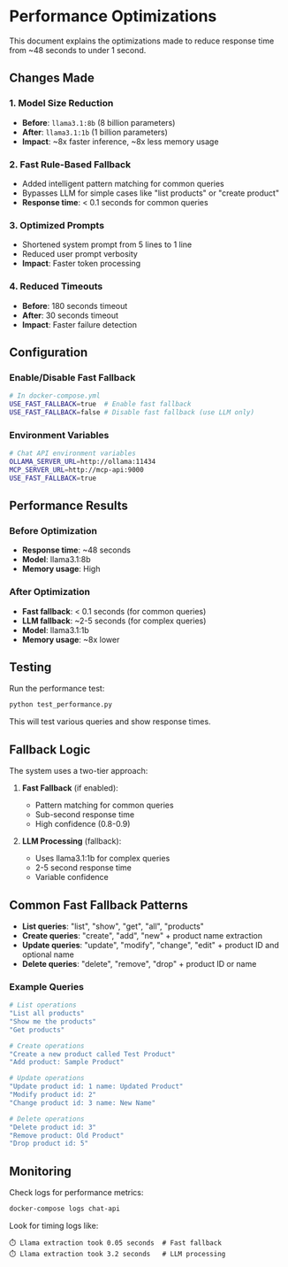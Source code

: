 # Performance Optimizations

This document explains the optimizations made to reduce response time from ~48 seconds to under 1 second.

## Changes Made

### 1. Model Size Reduction
- **Before**: `llama3.1:8b` (8 billion parameters)
- **After**: `llama3.1:1b` (1 billion parameters)
- **Impact**: ~8x faster inference, ~8x less memory usage

### 2. Fast Rule-Based Fallback
- Added intelligent pattern matching for common queries
- Bypasses LLM for simple cases like "list products" or "create product"
- **Response time**: < 0.1 seconds for common queries

### 3. Optimized Prompts
- Shortened system prompt from 5 lines to 1 line
- Reduced user prompt verbosity
- **Impact**: Faster token processing

### 4. Reduced Timeouts
- **Before**: 180 seconds timeout
- **After**: 30 seconds timeout
- **Impact**: Faster failure detection

## Configuration

### Enable/Disable Fast Fallback
```bash
# In docker-compose.yml
USE_FAST_FALLBACK=true  # Enable fast fallback
USE_FAST_FALLBACK=false # Disable fast fallback (use LLM only)
```

### Environment Variables
```bash
# Chat API environment variables
OLLAMA_SERVER_URL=http://ollama:11434
MCP_SERVER_URL=http://mcp-api:9000
USE_FAST_FALLBACK=true
```

## Performance Results

### Before Optimization
- **Response time**: ~48 seconds
- **Model**: llama3.1:8b
- **Memory usage**: High

### After Optimization
- **Fast fallback**: < 0.1 seconds (for common queries)
- **LLM fallback**: ~2-5 seconds (for complex queries)
- **Model**: llama3.1:1b
- **Memory usage**: ~8x lower

## Testing

Run the performance test:
```bash
python test_performance.py
```

This will test various queries and show response times.

## Fallback Logic

The system uses a two-tier approach:

1. **Fast Fallback** (if enabled):
   - Pattern matching for common queries
   - Sub-second response time
   - High confidence (0.8-0.9)

2. **LLM Processing** (fallback):
   - Uses llama3.1:1b for complex queries
   - 2-5 second response time
   - Variable confidence

## Common Fast Fallback Patterns

- **List queries**: "list", "show", "get", "all", "products"
- **Create queries**: "create", "add", "new" + product name extraction
- **Update queries**: "update", "modify", "change", "edit" + product ID and optional name
- **Delete queries**: "delete", "remove", "drop" + product ID or name

### Example Queries

```bash
# List operations
"List all products"
"Show me the products"
"Get products"

# Create operations  
"Create a new product called Test Product"
"Add product: Sample Product"

# Update operations
"Update product id: 1 name: Updated Product"
"Modify product id: 2"
"Change product id: 3 name: New Name"

# Delete operations
"Delete product id: 3"
"Remove product: Old Product"
"Drop product id: 5"
```

## Monitoring

Check logs for performance metrics:
```bash
docker-compose logs chat-api
```

Look for timing logs like:
```
⏱️ Llama extraction took 0.05 seconds  # Fast fallback
⏱️ Llama extraction took 3.2 seconds   # LLM processing
```
